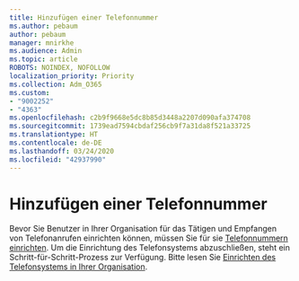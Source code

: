 ```yaml
---
title: Hinzufügen einer Telefonnummer
ms.author: pebaum
author: pebaum
manager: mnirkhe
ms.audience: Admin
ms.topic: article
ROBOTS: NOINDEX, NOFOLLOW
localization_priority: Priority
ms.collection: Adm_O365
ms.custom:
- "9002252"
- "4363"
ms.openlocfilehash: c2b9f9668e5dc8b85d3448a2207d090afa374708
ms.sourcegitcommit: 1739ead7594cbdaf256cb9f7a31da8f521a33725
ms.translationtype: HT
ms.contentlocale: de-DE
ms.lasthandoff: 03/24/2020
ms.locfileid: "42937990"
---
```

# <a name="add-phone-number"></a>Hinzufügen einer Telefonnummer

Bevor Sie Benutzer in Ihrer Organisation für das Tätigen und Empfangen von Telefonanrufen einrichten können, müssen Sie für sie [Telefonnummern einrichten](https://docs.microsoft.com/MicrosoftTeams/phone-number-calling-plans/port-order-overview). Um die Einrichtung des Telefonsystems abzuschließen, steht ein Schritt-für-Schritt-Prozess zur Verfügung. Bitte lesen Sie [Einrichten des Telefonsystems in Ihrer Organisation](https://docs.microsoft.com/MicrosoftTeams/phone-number-calling-plans/port-order-overview). 
